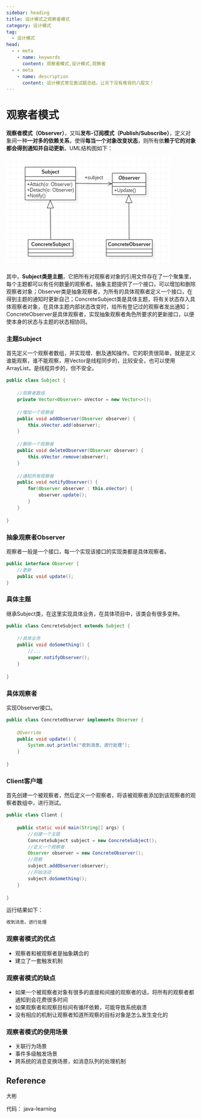 ```yaml
---
sidebar: heading
title: 设计模式之观察者模式
category: 设计模式
tag:
  - 设计模式
head:
  - - meta
    - name: keywords
      content: 观察者模式,设计模式,观察者
  - - meta
    - name: description
      content: 设计模式常见面试题总结，让天下没有难背的八股文！
---
```


# 观察者模式

**观察者模式（Observer）**，又叫**发布-订阅模式（Publish/Subscribe）**，定义对象间一种**一对多的依赖关系**，使得**每当一个对象改变状态**，则所有依**赖于它的对象都会得到通知并自动更新**。UML结构图如下：

![](img_10-observer/%E8%A7%82%E5%AF%9F%E8%80%851.png)

其中，**Subject类是主题**，它把所有对观察者对象的引用文件存在了一个聚集里，每个主题都可以有任何数量的观察者。抽象主题提供了一个接口，可以增加和删除观察者对象；Observer类是抽象观察者，为所有的具体观察者定义一个接口，在得到主题的通知时更新自己；ConcreteSubject类是具体主题，将有关状态存入具体观察者对象，在具体主题内部状态改变时，给所有登记过的观察者发出通知；ConcreteObserver是具体观察者，实现抽象观察者角色所要求的更新接口，以便使本身的状态与主题的状态相协同。

### 主题Subject

首先定义一个观察者数组，并实现增、删及通知操作。它的职责很简单，就是定义谁能观察，谁不能观察，用Vector是线程同步的，比较安全，也可以使用ArrayList，是线程异步的，但不安全。

```java
public class Subject {

    //观察者数组
    private Vector<Observer> oVector = new Vector<>();

    //增加一个观察者
    public void addObserver(Observer observer) {
        this.oVector.add(observer);
    }

    //删除一个观察者
    public void deleteObserver(Observer observer) {
        this.oVector.remove(observer);
    }

    //通知所有观察者
    public void notifyObserver() {
        for(Observer observer : this.oVector) {
            observer.update();
        }
    }

}
```

### 抽象观察者Observer

观察者一般是一个接口，每一个实现该接口的实现类都是具体观察者。

```java
public interface Observer {
    //更新
    public void update();
}
```

### 具体主题

继承Subject类，在这里实现具体业务，在具体项目中，该类会有很多变种。

```java
public class ConcreteSubject extends Subject {

    //具体业务
    public void doSomething() {
        //...
        super.notifyObserver();
    }

}
```

### 具体观察者

实现Observer接口。

```java
public class ConcreteObserver implements Observer {

    @Override
    public void update() {
        System.out.println("收到消息，进行处理");
    }

}
```

###  Client客户端

首先创建一个被观察者，然后定义一个观察者，将该被观察者添加到该观察者的观察者数组中，进行测试。

```java
public class Client {

    public static void main(String[] args) {
        //创建一个主题
        ConcreteSubject subject = new ConcreteSubject();
        //定义一个观察者
        Observer observer = new ConcreteObserver();
        //观察
        subject.addObserver(observer);
        //开始活动
        subject.doSomething();
    }

}
```

运行结果如下：

```java
收到消息，进行处理
```

### 观察者模式的优点

- 观察者和被观察者是抽象耦合的
- 建立了一套触发机制

### 观察者模式的缺点

- 如果一个被观察者对象有很多的直接和间接的观察者的话，将所有的观察者都通知到会花费很多时间
- 如果观察者和观察目标间有循环依赖，可能导致系统崩溃
- 没有相应的机制让观察者知道所观察的目标对象是怎么发生变化的

### 观察者模式的使用场景

- 关联行为场景
- 事件多级触发场景
- 跨系统的消息变换场景，如消息队列的处理机制

## Reference

大彬

代码： java-learning